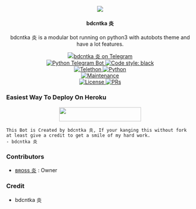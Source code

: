 <p align="center">
  <img src="https://telegra.ph/file/d3a93a9585e6d18d1ccc2.jpg">
</p>

<h4><p align="center"> bdcntka 炎 </p></h4>

<p align="center">bdcntka 炎 is a modular bot running on python3 with autobots theme and have a lot features.</p>

<p align="center">
<a href="https://t.me/bdcntkarobot"> <img src="https://img.shields.io/badge/bdcntka-炎-blue?&logo=telegram" alt="bdcntka 炎 on Telegram" /> </a><br>
<a href="https://python-telegram-bot.org"> <img src="https://img.shields.io/badge/PTB-13.9.0-white?&style=flat-round&logo=github" alt="Python Telegram Bot" /> </a>
<a href="https://github.com/psf/black"><img alt="Code style: black" src="https://img.shields.io/badge/code%20style-black-000000.svg"></a><br>
<a href="https://docs.telethon.dev"> <img src="https://img.shields.io/badge/Telethon-1.24.0-red?&style=flat-round&logo=github" alt="Telethon" /> </a>
<a href="https://docs.python.org"> <img src="https://img.shields.io/badge/Python-3.10.1-purple?&style=flat-round&logo=python" alt="Python" /> </a><br>
<a href="https://GitHub.com/Bdcntkarobot/PrimeMega"> <img src="https://img.shields.io/badge/Maintained-Yes-yellow.svg" alt="Maintenance" /> </a><br>
<a href="https://github.com/Bdcntkarobot/PrimeMega/blob/main/LICENSE"> <img src="https://img.shields.io/badge/License-GPLv3-blue.svg" alt="License" /> </a>
<a href="https://makeapullrequest.com"> <img src="https://img.shields.io/badge/PRs-Welcome-blue.svg?style=flat-round" alt="PRs" /> </a>
</p>

### Easiest Way To Deploy On Heroku 

<p align="center"><a href="https://heroku.com/deploy?template=https://github.com/Bdcntkarobot/PrimeMega"> <img src="https://img.shields.io/badge/Deploy%20To%20Heroku-blue?style=for-the-badge&logo=heroku" width="220" height="38.45"/></a></p>

```
This Bot is Created by bdcntka 炎, If your kanging this without fork at least give a credit to get a smile of my hard work. 
- bdcntka 炎
```

### Contributors
- [ʙʀᴏss 炎](https://github.com/Bdcntkarobot) : Owner

### Credit

- bdcntka 炎

